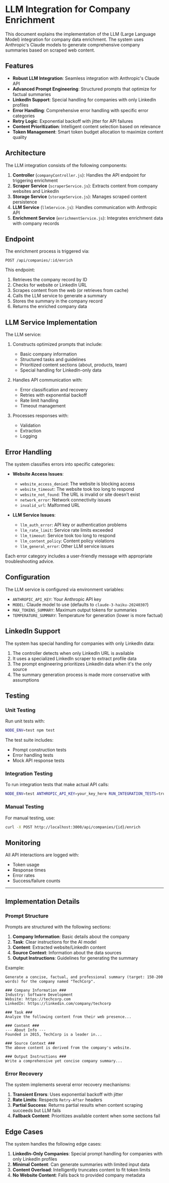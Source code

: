 # LLM Integration for Company Enrichment

This document explains the implementation of the LLM (Large Language Model) integration for company data enrichment. The system uses Anthropic's Claude models to generate comprehensive company summaries based on scraped web content.

## Features

- **Robust LLM Integration**: Seamless integration with Anthropic's Claude API
- **Advanced Prompt Engineering**: Structured prompts that optimize for factual summaries
- **LinkedIn Support**: Special handling for companies with only LinkedIn profiles
- **Error Handling**: Comprehensive error handling with specific error categories
- **Retry Logic**: Exponential backoff with jitter for API failures
- **Content Prioritization**: Intelligent content selection based on relevance
- **Token Management**: Smart token budget allocation to maximize content quality

## Architecture

The LLM integration consists of the following components:

1. **Controller** (`companyController.js`): Handles the API endpoint for triggering enrichment
2. **Scraper Service** (`scraperService.js`): Extracts content from company websites and LinkedIn
3. **Storage Service** (`storageService.js`): Manages scraped content persistence
4. **LLM Service** (`llmService.js`): Handles communication with Anthropic API
5. **Enrichment Service** (`enrichmentService.js`): Integrates enrichment data with company records

## Endpoint

The enrichment process is triggered via:

```
POST /api/companies/:id/enrich
```

This endpoint:
1. Retrieves the company record by ID
2. Checks for website or LinkedIn URL
3. Scrapes content from the web (or retrieves from cache)
4. Calls the LLM service to generate a summary
5. Stores the summary in the company record
6. Returns the enriched company data

## LLM Service Implementation

The LLM service:

1. Constructs optimized prompts that include:
   - Basic company information
   - Structured tasks and guidelines
   - Prioritized content sections (about, products, team)
   - Special handling for LinkedIn-only data

2. Handles API communication with:
   - Error classification and recovery
   - Retries with exponential backoff
   - Rate limit handling
   - Timeout management

3. Processes responses with:
   - Validation
   - Extraction
   - Logging

## Error Handling

The system classifies errors into specific categories:

- **Website Access Issues**:
  - `website_access_denied`: The website is blocking access
  - `website_timeout`: The website took too long to respond
  - `website_not_found`: The URL is invalid or site doesn't exist
  - `network_error`: Network connectivity issues
  - `invalid_url`: Malformed URL

- **LLM Service Issues**:
  - `llm_auth_error`: API key or authentication problems
  - `llm_rate_limit`: Service rate limits exceeded
  - `llm_timeout`: Service took too long to respond
  - `llm_content_policy`: Content policy violations
  - `llm_general_error`: Other LLM service issues

Each error category includes a user-friendly message with appropriate troubleshooting advice.

## Configuration

The LLM service is configured via environment variables:

- `ANTHROPIC_API_KEY`: Your Anthropic API key
- `MODEL`: Claude model to use (defaults to `claude-3-haiku-20240307`)
- `MAX_TOKENS_SUMMARY`: Maximum output tokens for summaries
- `TEMPERATURE_SUMMARY`: Temperature for generation (lower is more factual)

## LinkedIn Support

The system has special handling for companies with only LinkedIn data:

1. The controller detects when only LinkedIn URL is available
2. It uses a specialized LinkedIn scraper to extract profile data
3. The prompt engineering prioritizes LinkedIn data when it's the only source
4. The summary generation process is made more conservative with assumptions

## Testing

### Unit Testing

Run unit tests with:

```bash
NODE_ENV=test npm test
```

The test suite includes:
- Prompt construction tests
- Error handling tests
- Mock API response tests

### Integration Testing

To run integration tests that make actual API calls:

```bash
NODE_ENV=test ANTHROPIC_API_KEY=your_key_here RUN_INTEGRATION_TESTS=true npm test
```

### Manual Testing

For manual testing, use:

```bash
curl -X POST http://localhost:3000/api/companies/{id}/enrich
```

## Monitoring

All API interactions are logged with:
- Token usage
- Response times
- Error rates
- Success/failure counts

---

## Implementation Details

### Prompt Structure

Prompts are structured with the following sections:

1. **Company Information**: Basic details about the company
2. **Task**: Clear instructions for the AI model
3. **Content**: Extracted website/LinkedIn content
4. **Source Context**: Information about the data sources
5. **Output Instructions**: Guidelines for generating the summary

Example:

```
Generate a concise, factual, and professional summary (target: 150-200 words) for the company named "TechCorp".

### Company Information ###
Industry: Software Development
Website: https://techcorp.com
LinkedIn: https://linkedin.com/company/techcorp

### Task ###
Analyze the following content from their web presence...

### Content ###
--- About Info ---
Founded in 2015, TechCorp is a leader in...

### Source Context ###
The above content is derived from the company's website.

### Output Instructions ###
Write a comprehensive yet concise company summary...
```

### Error Recovery

The system implements several error recovery mechanisms:

1. **Transient Errors**: Uses exponential backoff with jitter
2. **Rate Limits**: Respects `Retry-After` headers
3. **Partial Success**: Returns partial results when content scraping succeeds but LLM fails
4. **Fallback Content**: Prioritizes available content when some sections fail

## Edge Cases

The system handles the following edge cases:

1. **LinkedIn-Only Companies**: Special prompt handling for companies with only LinkedIn profiles
2. **Minimal Content**: Can generate summaries with limited input data
3. **Content Overload**: Intelligently truncates content to fit token limits
4. **No Website Content**: Falls back to provided company metadata 